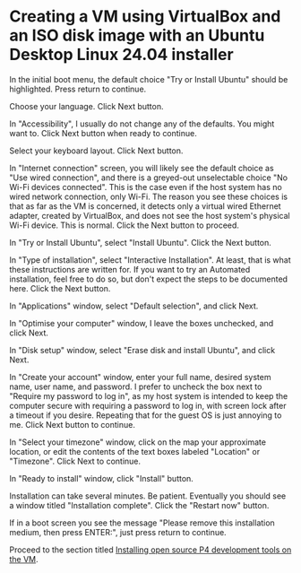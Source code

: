 # Creating a VM using VirtualBox and an ISO disk image with an Ubuntu Desktop Linux 24.04 installer

In the initial boot menu, the default choice "Try or Install Ubuntu"
should be highlighted.  Press return to continue.

Choose your language.  Click Next button.

In "Accessibility", I usually do not change any of the defaults.  You
might want to.  Click Next button when ready to continue.

Select your keyboard layout.  Click Next button.

In "Internet connection" screen, you will likely see the default
choice as "Use wired connection", and there is a greyed-out
unselectable choice "No Wi-Fi devices connected".  This is the case
even if the host system has no wired network connection, only Wi-Fi.
The reason you see these choices is that as far as the VM is
concerned, it detects only a virtual wired Ethernet adapter, created
by VirtualBox, and does not see the host system's physical Wi-Fi
device.  This is normal.  Click the Next button to proceed.

In "Try or Install Ubuntu", select "Install Ubuntu".  Click the Next
button.

In "Type of installation", select "Interactive Installation".  At
least, that is what these instructions are written for.  If you want
to try an Automated installation, feel free to do so, but don't expect
the steps to be documented here.  Click the Next button.

In "Applications" window, select "Default selection", and click Next.

In "Optimise your computer" window, I leave the boxes unchecked, and
click Next.

In "Disk setup" window, select "Erase disk and install Ubuntu", and
click Next.

In "Create your account" window, enter your full name, desired system
name, user name, and password.  I prefer to uncheck the box next to
"Require my password to log in", as my host system is intended to keep
the computer secure with requiring a password to log in, with screen
lock after a timeout if you desire.  Repeating that for the guest OS
is just annoying to me.  Click Next button to continue.

In "Select your timezone" window, click on the map your approximate
location, or edit the contents of the text boxes labeled "Location" or
"Timezone".  Click Next to continue.

In "Ready to install" window, click "Install" button.

Installation can take several minutes.  Be patient.  Eventually you
should see a window titled "Installation complete".  Click the
"Restart now" button.

If in a boot screen you see the message "Please remove this
installation medium, then press ENTER:", just press return to
continue.

Proceed to the section titled [Installing open source P4 development
tools on the
VM](README.md#installing-open-source-p4-development-tools-on-the-vm).
